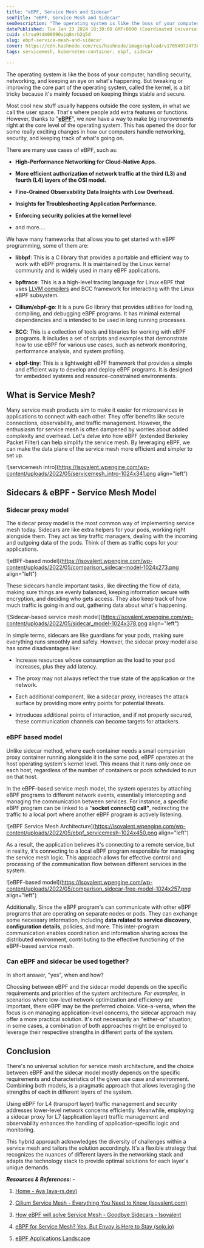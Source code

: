 ```yaml
---
title: "eBPF, Service Mesh and Sidecar"
seoTitle: "eBPF, Service Mesh and Sidecar"
seoDescription: "The operating system is like the boss of your computer, handling security, networking, and keeping an eye on what's happening."
datePublished: Tue Jan 23 2024 18:30:00 GMT+0000 (Coordinated Universal Time)
cuid: clrsu9tdm00090ajq8nrb2q5d
slug: ebpf-service-mesh-and-sidecar
cover: https://cdn.hashnode.com/res/hashnode/image/upload/v1705497247364/68117111-400b-4a29-b3dc-70627ff95c2b.png
tags: servicemesh, kubernetes-container, ebpf, sidecar

---
```


The operating system is like the boss of your computer, handling security, networking, and keeping an eye on what's happening. But tweaking or improving the core part of the operating system, called the kernel, is a bit tricky because it's mainly focused on keeping things stable and secure.

Most cool new stuff usually happens outside the core system, in what we call the user space. That's where people add extra features or functions. However, thanks to "[**eBPF**](http://ebpf.io)", we now have a way to make big improvements right at the core level of the operating system. This has opened the door for some really exciting changes in how our computers handle networking, security, and keeping track of what's going on.

There are many use cases of eBPF, such as:

* **High-Performance Networking for Cloud-Native Apps.**
    
* **More efficient authorization of network traffic at the third (L3) and fourth (L4) layers of the OSI model.**
    
* **Fine-Grained Observability Data Insights with Low Overhead.**
    
* **Insights for Troubleshooting Application Performance.**
    
* **Enforcing security policies at the kernel level**
    
* and more....
    

We have many frameworks that allows you to get started with eBPF programming, some of them are:

* **libbpf**: This is a C library that provides a portable and efficient way to work with eBPF programs. It is maintained by the Linux kernel community and is widely used in many eBPF applications.
    
* **bpftrace**: This is a a high-level tracing language for Linux eBPF that uses [LLVM compilers](https://en.wikipedia.org/wiki/LLVM) and BCC framework for interacting with the Linux eBPF subsystem.
    
* **Cilium/ebpf-go**: It is a pure Go library that provides utilities for loading, compiling, and debugging eBPF programs. It has minimal external dependencies and is intended to be used in long running processes.
    
* **BCC**: This is a collection of tools and libraries for working with eBPF programs. It includes a set of scripts and examples that demonstrate how to use eBPF for various use cases, such as network monitoring, performance analysis, and system profiling.
    
* **ebpf-tiny**: This is a lightweight eBPF framework that provides a simple and efficient way to develop and deploy eBPF programs. It is designed for embedded systems and resource-constrained environments.
    

## **What is Service Mesh?**

Many service mesh products aim to make it easier for microservices in applications to connect with each other. They offer benefits like secure connections, observability, and traffic management. However, the enthusiasm for service mesh is often dampened by worries about added complexity and overhead. Let's delve into how eBPF (extended Berkeley Packet Filter) can help simplify the service mesh. By leveraging eBPF, we can make the data plane of the service mesh more efficient and simpler to set up.

![servicemesh intro](https://isovalent.wpengine.com/wp-content/uploads/2022/05/servicemesh_intro-1024x341.png align="left")

## Sidecars & eBPF - Service Mesh Model

### **Sidecar proxy model**

The sidecar proxy model is the most common way of implementing service mesh today. Sidecars are like extra helpers for your pods, working right alongside them. They act as tiny traffic managers, dealing with the incoming and outgoing data of the pods. Think of them as traffic cops for your applications.

![eBPF-based model](https://isovalent.wpengine.com/wp-content/uploads/2022/05/comparison_sidecar-model-1024x273.png align="left")

These sidecars handle important tasks, like directing the flow of data, making sure things are evenly balanced, keeping information secure with encryption, and deciding who gets access. They also keep track of how much traffic is going in and out, gathering data about what's happening.

![Sidecar-based service mesh model](https://isovalent.wpengine.com/wp-content/uploads/2022/05/sidecar_model-1024x378.png align="left")

In simple terms, sidecars are like guardians for your pods, making sure everything runs smoothly and safely. However, the sidecar proxy model also has some disadvantages like:

* Increase resources whose consumption as the load to your pod increases, plus they add latency.
    
* The proxy may not always reflect the true state of the application or the network.
    
* Each additional component, like a sidecar proxy, increases the attack surface by providing more entry points for potential threats.
    
* Introduces additional points of interaction, and if not properly secured, these communication channels can become targets for attackers.
    

### **eBPF based model**

Unlike sidecar method, where each container needs a small companion proxy container running alongside it in the same pod, eBPF operates at the host operating system's kernel level. This means that it runs only once on each host, regardless of the number of containers or pods scheduled to run on that host.

In the eBPF-based service mesh model, the system operates by attaching eBPF programs to different network events, essentially intercepting and managing the communication between services. For instance, a specific eBPF program can be linked to a "**socket connect() call"**, redirecting the traffic to a local port where another eBPF program is actively listening.

![eBPF Service Mesh Architecture](https://isovalent.wpengine.com/wp-content/uploads/2022/05/ebpf_servicemesh-1024x450.png align="left")

As a result, the application believes it's connecting to a remote service, but in reality, it's connecting to a local eBPF program responsible for managing the service mesh logic. This approach allows for effective control and processing of the communication flow between different services in the system.

![eBPF-based model](https://isovalent.wpengine.com/wp-content/uploads/2022/05/comparison_sidecar-free-model-1024x257.png align="left")

Additionally, Since the eBPF program's can communicate with other eBPF programs that are operating on separate nodes or pods. They can exchange some necessary information, including **data related to service discovery**, **configuration details**, policies, and more. This inter-program communication enables coordination and information sharing across the distributed environment, contributing to the effective functioning of the eBPF-based service mesh.

### Can eBPF and sidecar be used together?

In short answer, "yes", when and how?

Choosing between eBPF and the sidecar model depends on the specific requirements and priorities of the system architecture. *For examples,* in scenarios where low-level network optimization and efficiency are important, there eBPF may be the preferred choice. Vice-a-versa, when the focus is on managing application-level concerns, the sidecar approach may offer a more practical solution. It's not necessarily an "either-or" situation; in some cases, a combination of both approaches might be employed to leverage their respective strengths in different parts of the system.

## Conclusion

There's no universal solution for service mesh architecture, and the choice between eBPF and the sidecar model mostly depends on the specific requirements and characteristics of the given use case and environment. Combining both models, is a pragmatic approach that allows leveraging the strengths of each in different layers of the system.

Using eBPF for L4 (transport layer) traffic management and security addresses lower-level network concerns efficiently. Meanwhile, employing a sidecar proxy for L7 (application layer) traffic management and observability enhances the handling of application-specific logic and monitoring.

This hybrid approach acknowledges the diversity of challenges within a service mesh and tailors the solution accordingly. It's a flexible strategy that recognizes the nuances of different layers in the networking stack and adapts the technology stack to provide optimal solutions for each layer's unique demands.

***Resources & References: -***

1. [Home - Aya (aya-rs.dev)](https://aya-rs.dev/)
    
2. [Cilium Service Mesh - Everything You Need to Know (isovalent.com)](https://isovalent.com/blog/post/cilium-service-mesh/)
    
3. [How eBPF will solve Service Mesh - Goodbye Sidecars - Isovalent](https://isovalent.com/blog/post/2021-12-08-ebpf-servicemesh/)
    
4. [eBPF for Service Mesh? Yes, But Envoy is Here to Stay (solo.io)](https://www.solo.io/blog/ebpf-for-service-mesh/)
    
5. [eBPF Applications Landscape](https://ebpf.io/applications/)